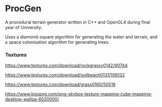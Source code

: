 # ProcGen
A procedural terrain generator written in C++ and OpenGL4 during final year of University.

Uses a diamond-square algorithm for generating the water and terrain, and a space colonisation algorithm for generating trees.

### Textures
https://www.textures.com/download/rockgrassy0142/90744

https://www.textures.com/download/soilbeach0131/106132

https://www.textures.com/download/grass0160/50519

https://www.kisspng.com/png-skybox-texture-mapping-cube-mapping-desktop-wallpa-6020000/
